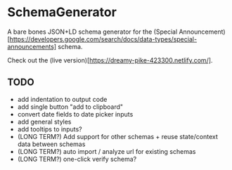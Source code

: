 # SchemaGenerator

A bare bones JSON+LD schema generator for the (Special Announcement)[https://developers.google.com/search/docs/data-types/special-announcements] schema.

Check out the (live version)[https://dreamy-pike-423300.netlify.com/].

## TODO

- add indentation to output code
- add single button "add to clipboard"
- convert date fields to date picker inputs
- add general styles
- add tooltips to inputs?
- (LONG TERM?) Add support for other schemas + reuse state/context data between schemas
- (LONG TERM?) auto import / analyze url for existing schemas
- (LONG TERM?) one-click verify schema?
